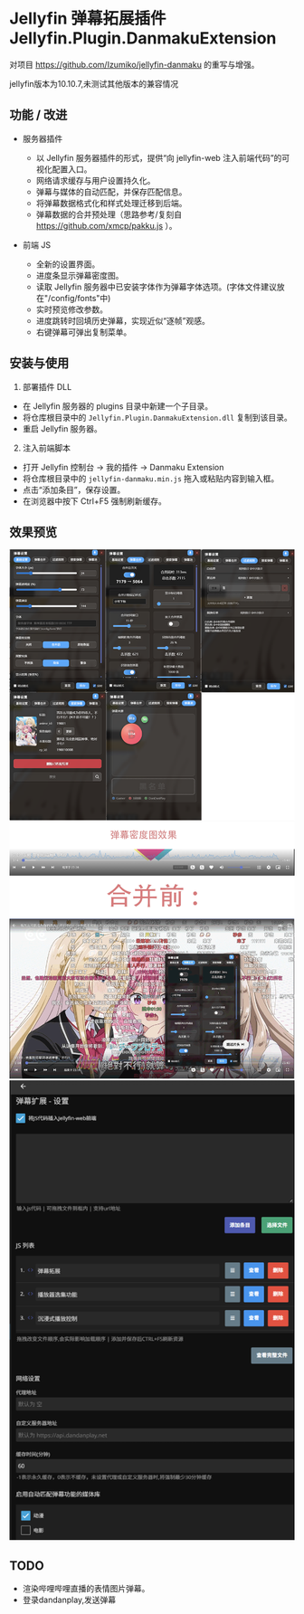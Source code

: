 # Jellyfin 弹幕拓展插件 Jellyfin.Plugin.DanmakuExtension

对项目 https://github.com/Izumiko/jellyfin-danmaku 的重写与增强。

jellyfin版本为10.10.7,未测试其他版本的兼容情况

## 功能 / 改进

- 服务器插件
	- 以 Jellyfin 服务器插件的形式，提供“向 jellyfin-web 注入前端代码”的可视化配置入口。
	- 网络请求缓存与用户设置持久化。
	- 弹幕与媒体的自动匹配，并保存匹配信息。
	- 将弹幕数据格式化和样式处理迁移到后端。
	- 弹幕数据的合并预处理（思路参考/复刻自 https://github.com/xmcp/pakku.js ）。

- 前端 JS
	- 全新的设置界面。
	- 进度条显示弹幕密度图。
	- 读取 Jellyfin 服务器中已安装字体作为弹幕字体选项。(字体文件建议放在"/config/fonts"中)
	- 实时预览修改参数。
	- 进度跳转时回填历史弹幕，实现近似“逐帧”观感。
	- 右键弹幕可弹出复制菜单。

## 安装与使用

1) 部署插件 DLL
- 在 Jellyfin 服务器的 plugins 目录中新建一个子目录。
- 将仓库根目录中的 `Jellyfin.Plugin.DanmakuExtension.dll` 复制到该目录。
- 重启 Jellyfin 服务器。

2) 注入前端脚本
- 打开 Jellyfin 控制台 → 我的插件 → Danmaku Extension
- 将仓库根目录中的 `jellyfin-danmaku.min.js` 拖入或粘贴内容到输入框。
- 点击“添加条目”，保存设置。
- 在浏览器中按下 Ctrl+F5 强制刷新缓存。


## 效果预览

![前端设置](./image/前端设置.png)
![弹幕密度图](./image/弹幕密度图效果.png)
![合并前后对比](./image/合并前后.gif)
![插件设置页面](./image/插件设置页面.png)


## TODO


- 渲染哔哩哔哩直播的表情图片弹幕。
- 登录dandanplay,发送弹幕

